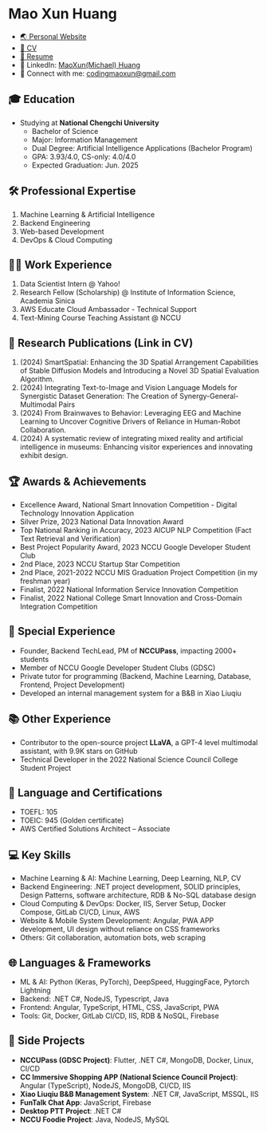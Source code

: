 # Mao Xun Huang
* [🌏 Personal Website](https://mao-code.github.io/about/)
* [📄 CV](https://drive.google.com/file/d/14bMJMFUG4vz3fpQEoJtRrG0Egd19fIah/view?usp=drive_link)
* [📄 Resume](https://drive.google.com/file/d/1G00hAXMKWiRVyx66h8LSS19TVnDVXaq5/view?usp=drive_link)
* 💼 LinkedIn: [MaoXun(Michael) Huang](https://www.linkedin.com/in/maoxun-huang-a77913268/)
* 📧 Connect with me: [codingmaoxun@gmail.com](mailto:codingmaoxun@gmail.com)
  
## 🎓 Education
- Studying at **National Chengchi University**
  - Bachelor of Science
  - Major: Information Management
  - Dual Degree: Artificial Intelligence Applications (Bachelor Program)
  - GPA: 3.93/4.0, CS-only: 4.0/4.0
  - Expected Graduation: Jun. 2025

## 🛠️ Professional Expertise
1. Machine Learning & Artificial Intelligence
2. Backend Engineering
3. Web-based Development
4. DevOps & Cloud Computing

## 👨‍💻 Work Experience
1. Data Scientist Intern @ Yahoo!
2. Research Fellow (Scholarship) @ Institute of Information Science, Academia Sinica
3. AWS Educate Cloud Ambassador - Technical Support
4. Text-Mining Course Teaching Assistant @ NCCU

## 🔬 Research Publications (Link in CV)
1. (2024) SmartSpatial: Enhancing the 3D Spatial Arrangement Capabilities of Stable Diffusion Models and Introducing a Novel 3D Spatial Evaluation Algorithm. 
2. (2024) Integrating Text-to-Image and Vision Language Models for Synergistic Dataset Generation: The Creation of Synergy-General-Multimodal Pairs
3. (2024) From Brainwaves to Behavior: Leveraging EEG and Machine Learning to Uncover Cognitive Drivers of Reliance in Human-Robot Collaboration.
4. (2024) A systematic review of integrating mixed reality and artificial intelligence in museums: Enhancing visitor experiences and innovating exhibit design.

## 🏆 Awards & Achievements
- Excellence Award, National Smart Innovation Competition - Digital Technology Innovation Application
- Silver Prize, 2023 National Data Innovation Award
- Top National Ranking in Accuracy, 2023 AICUP NLP Competition (Fact Text Retrieval and Verification)
- Best Project Popularity Award, 2023 NCCU Google Developer Student Club
- 2nd Place, 2023 NCCU Startup Star Competition
- 2nd Place, 2021-2022 NCCU MIS Graduation Project Competition (in my freshman year)
- Finalist, 2022 National Information Service Innovation Competition
- Finalist, 2022 National College Smart Innovation and Cross-Domain Integration Competition

## 👔 Special Experience
- Founder, Backend TechLead, PM of **NCCUPass**, impacting 2000+ students
- Member of NCCU Google Developer Student Clubs (GDSC)
- Private tutor for programming (Backend, Machine Learning, Database, Frontend, Project Development)
- Developed an internal management system for a B&B in Xiao Liuqiu

## 📚 Other Experience
- Contributor to the open-source project **LLaVA**, a GPT-4 level multimodal assistant, with 9.9K stars on GitHub
- Technical Developer in the 2022 National Science Council College Student Project

## 📜 Language and Certifications
- TOEFL: 105
- TOEIC: 945 (Golden certificate)
- AWS Certified Solutions Architect – Associate

## 💻 Key Skills
- Machine Learning & AI: Machine Learning, Deep Learning, NLP, CV
- Backend Engineering: .NET project development, SOLID principles, Design Patterns, software architecture, RDB & No-SQL database design
- Cloud Computing & DevOps: Docker, IIS, Server Setup, Docker Compose, GitLab CI/CD, Linux, AWS
- Website & Mobile System Development: Angular, PWA APP development, UI design without reliance on CSS frameworks
- Others: Git collaboration, automation bots, web scraping

## 🌐 Languages & Frameworks
- ML & AI: Python (Keras, PyTorch), DeepSpeed, HuggingFace, Pytorch Lightning
- Backend: .NET C#, NodeJS, Typescript, Java
- Frontend: Angular, TypeScript, HTML, CSS, JavaScript, PWA
- Tools: Git, Docker, GitLab CI/CD, IIS, RDB & NoSQL, Firebase

## 🚀 Side Projects
- **NCCUPass (GDSC Project)**: Flutter, .NET C#, MongoDB, Docker, Linux, CI/CD
- **CC Immersive Shopping APP (National Science Council Project)**: Angular (TypeScript), NodeJS, MongoDB, CI/CD, IIS
- **Xiao Liuqiu B&B Management System**: .NET C#, JavaScript, MSSQL, IIS
- **FunTalk Chat App**: JavaScript, Firebase
- **Desktop PTT Project**: .NET C#
- **NCCU Foodie Project**: Java, NodeJS, MySQL

